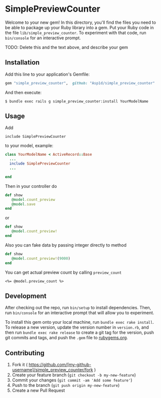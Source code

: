 # SimplePreviewCounter

Welcome to your new gem! In this directory, you'll find the files you need to be able to package up your Ruby library into a gem. Put your Ruby code in the file `lib/simple_preview_counter`. To experiment with that code, run `bin/console` for an interactive prompt.

TODO: Delete this and the text above, and describe your gem

## Installation

Add this line to your application's Gemfile:

```ruby
gem "simple_preview_counter",  github: "Asp1d/simple_preview_counter"
```

And then execute:

    $ bundle exec rails g simple_preview_counter:install YourModelName


## Usage

Add 
  
    include SimplePreviewCounter

to your model, example:

```ruby
class YourModelName < ActiveRecord::Base
  ...
  include SimplePreviewCounter
  ...

end
```

Then in your controller do

```ruby
def show
   @model.count_preview
   @model.save
end
```

or

```ruby
def show
   @model.count_preview!
end
```

Also you can fake data by passing integer directly to method

```ruby
def show
   @model.count_preview!(9000)
end
```



You can get actual preview count by calling `preview_count`

```
<%= @model.preview_count %>
```



## Development

After checking out the repo, run `bin/setup` to install dependencies. Then, run `bin/console` for an interactive prompt that will allow you to experiment.

To install this gem onto your local machine, run `bundle exec rake install`. To release a new version, update the version number in `version.rb`, and then run `bundle exec rake release` to create a git tag for the version, push git commits and tags, and push the `.gem` file to [rubygems.org](https://rubygems.org).

## Contributing

1. Fork it ( https://github.com/[my-github-username]/simple_preview_counter/fork )
2. Create your feature branch (`git checkout -b my-new-feature`)
3. Commit your changes (`git commit -am 'Add some feature'`)
4. Push to the branch (`git push origin my-new-feature`)
5. Create a new Pull Request
